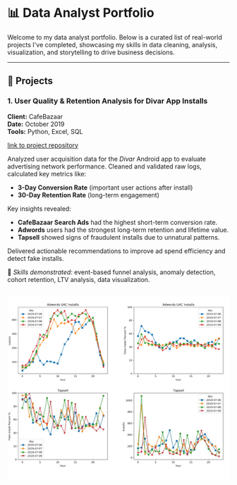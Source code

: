# 📊 Data Analyst Portfolio

Welcome to my data analyst portfolio. Below is a curated list of real-world projects I've completed, showcasing my skills in data cleaning, analysis, visualization, and storytelling to drive business decisions.

---

## 🚀 Projects

### 1. **User Quality & Retention Analysis for Divar App Installs**
**Client:** CafeBazaar  
**Date:** October 2019  
**Tools:** Python, Excel, SQL  

[link to project repository](https://github.com/mahdinasseri/Ads-Networks-Performance-and-Fraud-Analysis)

Analyzed user acquisition data for the *Divar* Android app to evaluate advertising network performance. Cleaned and validated raw logs, calculated key metrics like:
- **3-Day Conversion Rate** (important user actions after install)
- **30-Day Retention Rate** (long-term engagement)

Key insights revealed:
- **CafeBazaar Search Ads** had the highest short-term conversion rate.
- **Adwords** users had the strongest long-term retention and lifetime value.
- **Tapsell** showed signs of fraudulent installs due to unnatural patterns.

Delivered actionable recommendations to improve ad spend efficiency and detect fake installs.

📎 *Skills demonstrated:* event-based funnel analysis, anomaly detection, cohort retention, LTV analysis, data visualization.

![](https://github.com/mahdinasseri/Ads-Networks-Performance-and-Fraud-Analysis/blob/main/output/2.png)
---

<!-- Add more projects in the format below:

### 2. **[Project Title]**
**Client:** [Client or Company Name]  
**Date:** [Month/Year]  
**Tools:** [Tech stack]

[Brief description of the business problem, your analysis process, key findings, and impact.]

📎 *Skills demonstrated:* [Key skills]

-->
